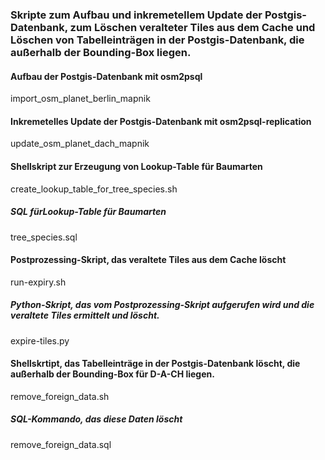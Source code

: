 ### Skripte zum Aufbau und inkremetellem Update der Postgis-Datenbank, zum Löschen veralteter Tiles aus dem Cache und Löschen von Tabelleinträgen in der Postgis-Datenbank, die außerhalb der Bounding-Box liegen.

#### Aufbau der Postgis-Datenbank mit osm2psql
import_osm_planet_berlin_mapnik

#### Inkremetelles Update der Postgis-Datenbank mit osm2psql-replication
update_osm_planet_dach_mapnik

#### Shellskript zur Erzeugung von Lookup-Table für Baumarten
create_lookup_table_for_tree_species.sh
##### SQL fürLookup-Table für Baumarten
tree_species.sql

#### Postprozessing-Skript, das veraltete Tiles aus dem Cache löscht
run-expiry.sh
##### Python-Skript, das vom Postprozessing-Skript aufgerufen wird und die veraltete Tiles ermittelt und löscht.
expire-tiles.py

#### Shellskrtipt, das Tabelleinträge in der Postgis-Datenbank löscht, die außerhalb der Bounding-Box für D-A-CH liegen.
remove_foreign_data.sh
##### SQL-Kommando, das diese Daten löscht
remove_foreign_data.sql
